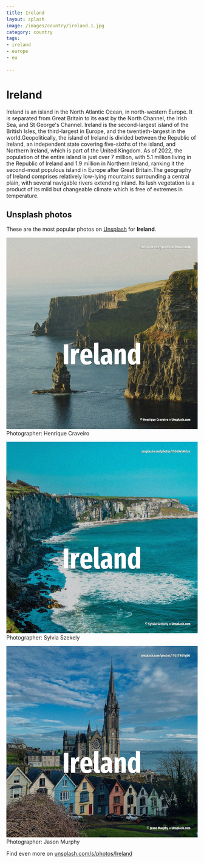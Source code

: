 ```yaml
---
title: Ireland
layout: splash
image: /images/country/ireland.1.jpg
category: country
tags:
- ireland
- europe
- eu

---
```

# Ireland

Ireland  is an island in the North Atlantic Ocean, in north-western Europe. It is separated from Great Britain to its east by the North Channel, the Irish Sea, and St George's  Channel. Ireland is the second-largest island of the British Isles, the third-largest in Europe, and the  twentieth-largest in the world.Geopolitically, the island of Ireland is divided between the  Republic of Ireland, an independent state covering five-sixths of the island, and Northern Ireland,  which is part of the United Kingdom. As of 2022, the population of the entire island is just over 7 million, with 5.1 million living in  the Republic of Ireland and 1.9 million in Northern Ireland, ranking it the second-most populous  island in Europe after Great Britain.The geography of Ireland comprises relatively low-lying  mountains surrounding a central plain, with several navigable rivers extending inland. Its lush vegetation is a product of its mild but changeable climate which is free of extremes in  temperature. 

 
## Unsplash photos
These are the most popular photos on [Unsplash](https://unsplash.com) for **Ireland**.
 
![Ireland](/images/country/ireland.1.jpg)
Photographer:  Henrique Craveiro
 
![Ireland](/images/country/ireland.2.jpg)
Photographer:  Sylvia Szekely
 
![Ireland](/images/country/ireland.3.jpg)
Photographer:  Jason Murphy
 
Find even more on [unsplash.com/s/photos/Ireland](https://unsplash.com/s/photos/Ireland)
 
